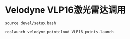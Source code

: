 # Velodyne VLP16激光雷达调用

```
source devel/setup.bash

roslaunch velodyne_pointcloud VLP16_points.launch
```


